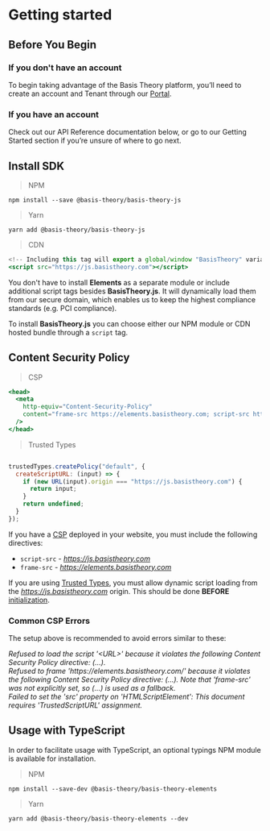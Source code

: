 # Getting started
## Before You Begin
### If you don't have an account

To begin taking advantage of the Basis Theory platform, you’ll need to create an account and Tenant through our <a href="https://portal.basistheory.com/register" target="_blank">Portal</a>.

### If you have an account

Check out our API Reference documentation below, or go to our Getting Started section if you’re unsure of where to go next.

## Install SDK

> NPM

```shell
npm install --save @basis-theory/basis-theory-js
```

> Yarn

```shell
yarn add @basis-theory/basis-theory-js
```

> CDN

```jsx
<!-- Including this tag will export a global/window "BasisTheory" variable -->
<script src="https://js.basistheory.com"></script> 
```

You don't have to install **Elements** as a separate module or include additional script tags besides **BasisTheory.js**. It will dynamically load them from our secure domain, which enables us to keep the highest compliance standards (e.g. PCI compliance).

To install **BasisTheory.js** you can choose either our NPM module or CDN hosted bundle through a `script` tag.

## Content Security Policy

> CSP

```jsx
<head>
  <meta
    http-equiv="Content-Security-Policy"
    content="frame-src https://elements.basistheory.com; script-src https://js.basistheory.com"
  />
</head>

```

> Trusted Types

```jsx

trustedTypes.createPolicy("default", {
  createScriptURL: (input) => {
    if (new URL(input).origin === "https://js.basistheory.com") {
      return input;
    }
    return undefined;
  }
});
```

If you have a <a href="https://developer.mozilla.org/en-US/docs/Web/HTTP/CSP" target="_blank">CSP</a> deployed in your website, you must include the following directives:

- `script-src` - _https://js.basistheory.com_
- `frame-src` - _https://elements.basistheory.com_ 


If you are using <a href="https://developer.mozilla.org/en-US/docs/Web/HTTP/Headers/Content-Security-Policy/require-trusted-types-for" target="_blank">Trusted Types</a>, you must allow dynamic script loading from the _https://js.basistheory.com_ origin. This should be done **BEFORE** [initialization](#initialize).

### Common CSP Errors

The setup above is recommended to avoid errors similar to these:

<aside class="warning">
  <span><em>Refused to load the script '&lt;URL&gt;' because it violates the following Content Security Policy directive: (...).</em></span>
</aside>

<aside class="warning">
  <span><em>Refused to frame 'https://elements.basistheory.com/' because it violates the following Content Security Policy directive: (...). Note that 'frame-src' was not explicitly set, so (...) is used as a fallback.</em></span>
</aside>

<aside class="warning">
  <span><em>Failed to set the 'src' property on 'HTMLScriptElement': This document requires 'TrustedScriptURL' assignment.</em></span>
</aside>

## Usage with TypeScript

In order to facilitate usage with TypeScript, an optional typings NPM module is available for installation.

> NPM

```shell
npm install --save-dev @basis-theory/basis-theory-elements
```

> Yarn

```shell
yarn add @basis-theory/basis-theory-elements --dev
```

